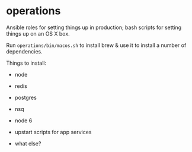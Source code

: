# operations

Ansible roles for setting things up in production; bash scripts for setting things up on an OS X box.

Run `operations/bin/macos.sh` to install brew & use it to install a number of dependencies.

Things to install:

- node
- redis
- postgres
- nsq
- node 6

- upstart scripts for app services
- what else?
